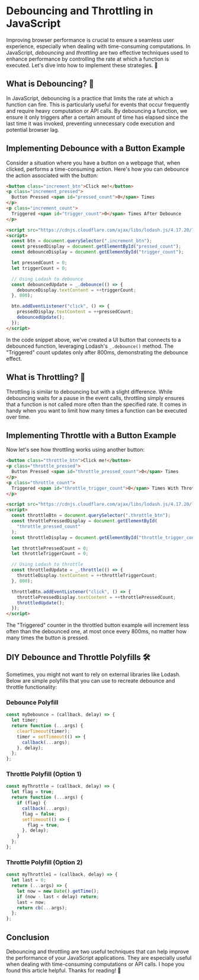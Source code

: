 # Debouncing and Throttling in JavaScript

Improving browser performance is crucial to ensure a seamless user experience, especially when dealing with time-consuming computations. In JavaScript, _debouncing_ and _throttling_ are two effective techniques used to enhance performance by controlling the rate at which a function is executed. Let's dive into how to implement these strategies. 🚀

## What is Debouncing? 🤔

In JavaScript, debouncing is a practice that limits the rate at which a function can fire. This is particularly useful for events that occur frequently and require heavy computation or API calls. By debouncing a function, we ensure it only triggers after a certain amount of time has elapsed since the last time it was invoked, preventing unnecessary code execution and potential browser lag.

## Implementing Debounce with a Button Example

Consider a situation where you have a button on a webpage that, when clicked, performs a time-consuming action. Here's how you can debounce the action associated with the button:

```html
<button class="increment_btn">Click me!</button>
<p class="increment_pressed">
  Button Pressed <span id="pressed_count">0</span> Times
</p>
<p class="increment_count">
  Triggered <span id="trigger_count">0</span> Times After Debounce
</p>

<script src="https://cdnjs.cloudflare.com/ajax/libs/lodash.js/4.17.20/lodash.min.js"></script>
<script>
  const btn = document.querySelector(".increment_btn");
  const pressedDisplay = document.getElementById("pressed_count");
  const debounceDisplay = document.getElementById("trigger_count");

  let pressedCount = 0;
  let triggerCount = 0;

  // Using Lodash to debounce
  const debouncedUpdate = _.debounce(() => {
    debounceDisplay.textContent = ++triggerCount;
  }, 800);

  btn.addEventListener("click", () => {
    pressedDisplay.textContent = ++pressedCount;
    debouncedUpdate();
  });
</script>
```

In the code snippet above, we've created a UI button that connects to a debounced function, leveraging Lodash's `_.debounce()` method. The "Triggered" count updates only after 800ms, demonstrating the debounce effect.

## What is Throttling? 🚦

Throttling is similar to debouncing but with a slight difference. While debouncing waits for a pause in the event calls, throttling simply ensures that a function is not called more often than the specified rate. It comes in handy when you want to limit how many times a function can be executed over time.

## Implementing Throttle with a Button Example

Now let's see how throttling works using another button:

```html
<button class="throttle_btn">Click me!</button>
<p class="throttle_pressed">
  Button Pressed <span id="throttle_pressed_count">0</span> Times
</p>
<p class="throttle_count">
  Triggered <span id="throttle_trigger_count">0</span> Times With Throttle
</p>

<script src="https://cdnjs.cloudflare.com/ajax/libs/lodash.js/4.17.20/lodash.min.js"></script>
<script>
  const throttleBtn = document.querySelector(".throttle_btn");
  const throttlePressedDisplay = document.getElementById(
    "throttle_pressed_count"
  );
  const throttleDisplay = document.getElementById("throttle_trigger_count");

  let throttlePressedCount = 0;
  let throttleTriggerCount = 0;

  // Using Lodash to throttle
  const throttledUpdate = _.throttle(() => {
    throttleDisplay.textContent = ++throttleTriggerCount;
  }, 800);

  throttleBtn.addEventListener("click", () => {
    throttlePressedDisplay.textContent = ++throttlePressedCount;
    throttledUpdate();
  });
</script>
```

The "Triggered" counter in the throttled button example will increment less often than the debounced one, at most once every 800ms, no matter how many times the button is pressed.

## DIY Debounce and Throttle Polyfills 🛠️

Sometimes, you might not want to rely on external libraries like Lodash. Below are simple polyfills that you can use to recreate debounce and throttle functionality:

### Debounce Polyfill

```javascript
const myDebounce = (callback, delay) => {
  let timer;
  return function (...args) {
    clearTimeout(timer);
    timer = setTimeout(() => {
      callback(...args);
    }, delay);
  };
};
```

### Throttle Polyfill (Option 1)

```javascript
const myThrottle = (callback, delay) => {
  let flag = true;
  return function (...args) {
    if (flag) {
      callback(...args);
      flag = false;
      setTimeout(() => {
        flag = true;
      }, delay);
    }
  };
};
```

### Throttle Polyfill (Option 2)

```javascript
const myThrottle1 = (callback, delay) => {
  let last = 0;
  return (...args) => {
    let now = new Date().getTime();
    if (now - last < delay) return;
    last = now;
    return cb(...args);
  };
};
```

## Conclusion

Debouncing and throttling are two useful techniques that can help improve the performance of your JavaScript applications. They are especially useful when dealing with time-consuming computations or API calls. I hope you found this article helpful. Thanks for reading! 🙏
